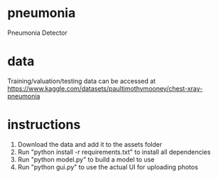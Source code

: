 # pneumonia
Pneumonia Detector
# data
Training/valuation/testing data can be accessed at
https://www.kaggle.com/datasets/paultimothymooney/chest-xray-pneumonia
# instructions
1. Download the data and add it to the assets folder
2. Run "python install -r requirements.txt" to install all dependencies
3. Run "python model.py" to build a model to use
4. Run "python gui.py" to use the actual UI for uploading photos